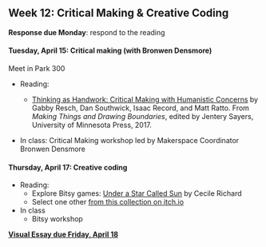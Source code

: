 ## Week 12: Critical Making & Creative Coding

**Response due Monday**: respond to the reading

#### Tuesday, April 15: Critical making (with Bronwen Densmore)

Meet in Park 300

- Reading:
	- [Thinking as Handwork: Critical Making with Humanistic Concerns](https://dhdebates.gc.cuny.edu/read/untitled-aa1769f2-6c55-485a-81af-ea82cce86966/section/4b5fd8b4-2a39-4d7a-a563-3e611da220f0#annotation-a5b02b3d-dcd3-4b9b-b307-0e78da5ec40c) by Gabby Resch, Dan Southwick, Isaac Record, and Matt Ratto. From *Making Things and Drawing Boundaries*, edited by Jentery Sayers, University of Minnesota Press, 2017.

- In class: Critical Making workshop led by Makerspace Coordinator Bronwen Densmore

#### Thursday, April 17: Creative coding

- Reading:
	- Explore Bitsy games: [Under a Star Called Sun](https://haraiva.itch.io/under-a-star-called-sun) by Cecile Richard
	- Select one other [from this collection on itch.io](https://itch.io/games/made-with-bitsy)
- In class
	- Bitsy workshop

**[Visual Essay due Friday, April 18](../assignments/visual-essay)**
